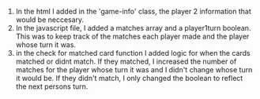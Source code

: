 1. In the html I added in the 'game-info' class, the player 2 information that would be neccesary.
2. In the javascript file, I added a matches array and a player1turn boolean. This was to keep track of the matches each player made and the player whose turn it was. 
3. in the check for matched card function I added logic for when the cards matched or didnt match. If they matched, I increased the number of matches for the player whose turn it was and I didn't change whose turn it would be. If they didn't match, I only changed the boolean to reflect the next persons turn.